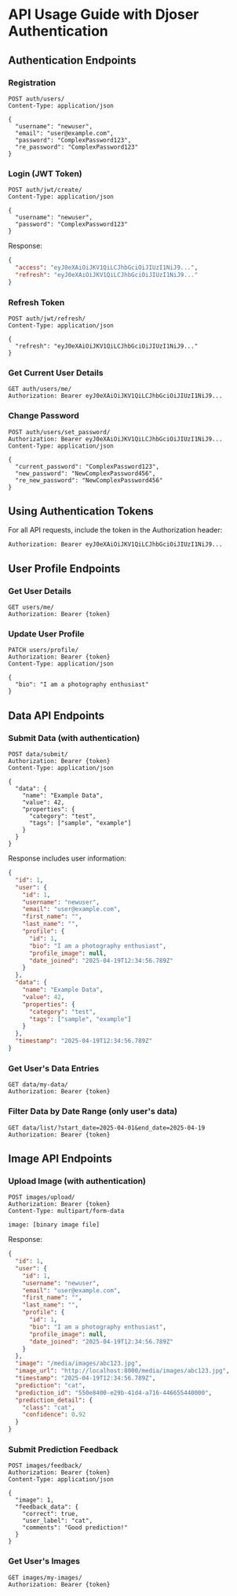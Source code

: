 # API Usage Guide with Djoser Authentication

## Authentication Endpoints

### Registration

```
POST auth/users/
Content-Type: application/json

{
  "username": "newuser",
  "email": "user@example.com",
  "password": "ComplexPassword123",
  "re_password": "ComplexPassword123"
}
```

### Login (JWT Token)

```
POST auth/jwt/create/
Content-Type: application/json

{
  "username": "newuser",
  "password": "ComplexPassword123"
}
```

Response:

```json
{
  "access": "eyJ0eXAiOiJKV1QiLCJhbGciOiJIUzI1NiJ9...",
  "refresh": "eyJ0eXAiOiJKV1QiLCJhbGciOiJIUzI1NiJ9..."
}
```

### Refresh Token

```
POST auth/jwt/refresh/
Content-Type: application/json

{
  "refresh": "eyJ0eXAiOiJKV1QiLCJhbGciOiJIUzI1NiJ9..."
}
```

### Get Current User Details

```
GET auth/users/me/
Authorization: Bearer eyJ0eXAiOiJKV1QiLCJhbGciOiJIUzI1NiJ9...
```

### Change Password

```
POST auth/users/set_password/
Authorization: Bearer eyJ0eXAiOiJKV1QiLCJhbGciOiJIUzI1NiJ9...
Content-Type: application/json

{
  "current_password": "ComplexPassword123",
  "new_password": "NewComplexPassword456",
  "re_new_password": "NewComplexPassword456"
}
```

## Using Authentication Tokens

For all API requests, include the token in the Authorization header:

```
Authorization: Bearer eyJ0eXAiOiJKV1QiLCJhbGciOiJIUzI1NiJ9...
```

## User Profile Endpoints

### Get User Details

```
GET users/me/
Authorization: Bearer {token}
```

### Update User Profile

```
PATCH users/profile/
Authorization: Bearer {token}
Content-Type: application/json

{
  "bio": "I am a photography enthusiast"
}
```

## Data API Endpoints

### Submit Data (with authentication)

```
POST data/submit/
Authorization: Bearer {token}
Content-Type: application/json

{
  "data": {
    "name": "Example Data",
    "value": 42,
    "properties": {
      "category": "test",
      "tags": ["sample", "example"]
    }
  }
}
```

Response includes user information:

```json
{
  "id": 1,
  "user": {
    "id": 1,
    "username": "newuser",
    "email": "user@example.com",
    "first_name": "",
    "last_name": "",
    "profile": {
      "id": 1,
      "bio": "I am a photography enthusiast",
      "profile_image": null,
      "date_joined": "2025-04-19T12:34:56.789Z"
    }
  },
  "data": {
    "name": "Example Data",
    "value": 42,
    "properties": {
      "category": "test",
      "tags": ["sample", "example"]
    }
  },
  "timestamp": "2025-04-19T12:34:56.789Z"
}
```

### Get User's Data Entries

```
GET data/my-data/
Authorization: Bearer {token}
```

### Filter Data by Date Range (only user's data)

```
GET data/list/?start_date=2025-04-01&end_date=2025-04-19
Authorization: Bearer {token}
```

## Image API Endpoints

### Upload Image (with authentication)

```
POST images/upload/
Authorization: Bearer {token}
Content-Type: multipart/form-data

image: [binary image file]
```

Response:

```json
{
  "id": 1,
  "user": {
    "id": 1,
    "username": "newuser",
    "email": "user@example.com",
    "first_name": "",
    "last_name": "",
    "profile": {
      "id": 1,
      "bio": "I am a photography enthusiast",
      "profile_image": null,
      "date_joined": "2025-04-19T12:34:56.789Z"
    }
  },
  "image": "/media/images/abc123.jpg",
  "image_url": "http://localhost:8000/media/images/abc123.jpg",
  "timestamp": "2025-04-19T12:34:56.789Z",
  "prediction": "cat",
  "prediction_id": "550e8400-e29b-41d4-a716-446655440000",
  "prediction_detail": {
    "class": "cat",
    "confidence": 0.92
  }
}
```

### Submit Prediction Feedback

```
POST images/feedback/
Authorization: Bearer {token}
Content-Type: application/json

{
  "image": 1,
  "feedback_data": {
    "correct": true,
    "user_label": "cat",
    "comments": "Good prediction!"
  }
}
```

### Get User's Images

```
GET images/my-images/
Authorization: Bearer {token}
```
